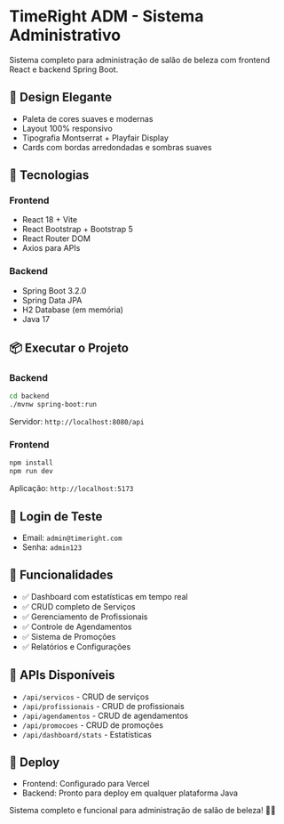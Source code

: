 # TimeRight ADM - Sistema Administrativo

Sistema completo para administração de salão de beleza com frontend React e backend Spring Boot.

## 🎨 Design Elegante
- Paleta de cores suaves e modernas
- Layout 100% responsivo
- Tipografia Montserrat + Playfair Display
- Cards com bordas arredondadas e sombras suaves

## 🚀 Tecnologias

### Frontend
- React 18 + Vite
- React Bootstrap + Bootstrap 5
- React Router DOM
- Axios para APIs

### Backend
- Spring Boot 3.2.0
- Spring Data JPA
- H2 Database (em memória)
- Java 17

## 📦 Executar o Projeto

### Backend
```bash
cd backend
./mvnw spring-boot:run
```
Servidor: `http://localhost:8080/api`

### Frontend
```bash
npm install
npm run dev
```
Aplicação: `http://localhost:5173`

## 🔐 Login de Teste
- Email: `admin@timeright.com`
- Senha: `admin123`

## 📑 Funcionalidades
- ✅ Dashboard com estatísticas em tempo real
- ✅ CRUD completo de Serviços
- ✅ Gerenciamento de Profissionais
- ✅ Controle de Agendamentos
- ✅ Sistema de Promoções
- ✅ Relatórios e Configurações

## 🔌 APIs Disponíveis
- `/api/servicos` - CRUD de serviços
- `/api/profissionais` - CRUD de profissionais
- `/api/agendamentos` - CRUD de agendamentos
- `/api/promocoes` - CRUD de promoções
- `/api/dashboard/stats` - Estatísticas

## 🎯 Deploy
- Frontend: Configurado para Vercel
- Backend: Pronto para deploy em qualquer plataforma Java

Sistema completo e funcional para administração de salão de beleza! 💅✨